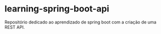 # learning-spring-boot-api
Repositório dedicado ao aprendizado de spring boot com a criação de uma REST API.
